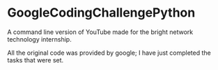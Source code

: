 # GoogleCodingChallengePython
A command line version of YouTube made for the bright network technology internship.

All the original code was provided by google; I have just completed the tasks that were set.
